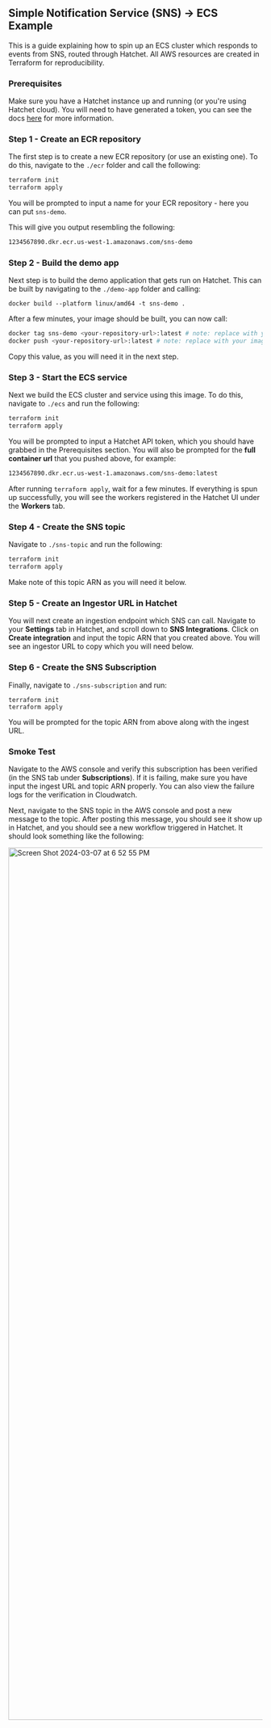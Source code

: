 ## Simple Notification Service (SNS) -> ECS Example

This is a guide explaining how to spin up an ECS cluster which responds to events from SNS, routed through Hatchet. All AWS resources are created in Terraform for reproducibility.

### Prerequisites

Make sure you have a Hatchet instance up and running (or you're using Hatchet cloud). You will need to have generated a token, you can see the docs [here](https://docs.hatchet.run/home/quickstart/installation) for more information.

### Step 1 - Create an ECR repository

The first step is to create a new ECR repository (or use an existing one). To do this, navigate to the `./ecr` folder and call the following:

```sh
terraform init
terraform apply
```

You will be prompted to input a name for your ECR repository - here you can put `sns-demo`.

This will give you output resembling the following:

```sh
1234567890.dkr.ecr.us-west-1.amazonaws.com/sns-demo
```

### Step 2 - Build the demo app

Next step is to build the demo application that gets run on Hatchet. This can be built by navigating to the `./demo-app` folder and calling:

```
docker build --platform linux/amd64 -t sns-demo .
```

After a few minutes, your image should be built, you can now call:

```sh
docker tag sns-demo <your-repository-url>:latest # note: replace with your image URL
docker push <your-repository-url>:latest # note: replace with your image URL
```

Copy this value, as you will need it in the next step.

### Step 3 - Start the ECS service

Next we build the ECS cluster and service using this image. To do this, navigate to `./ecs` and run the following:

```sh
terraform init
terraform apply
```

You will be prompted to input a Hatchet API token, which you should have grabbed in the Prerequisites section. You will also be prompted for the **full container url** that you pushed above, for example:

```sh
1234567890.dkr.ecr.us-west-1.amazonaws.com/sns-demo:latest
```

After running `terraform apply`, wait for a few minutes. If everything is spun up successfully, you will see the workers registered in the Hatchet UI under the **Workers** tab.

### Step 4 - Create the SNS topic

Navigate to `./sns-topic` and run the following:

```sh
terraform init
terraform apply
```

Make note of this topic ARN as you will need it below.

### Step 5 - Create an Ingestor URL in Hatchet

You will next create an ingestion endpoint which SNS can call. Navigate to your **Settings** tab in Hatchet, and scroll down to **SNS Integrations**. Click on **Create integration** and input the topic ARN that you created above. You will see an ingestor URL to copy which you will need below.

### Step 6 - Create the SNS Subscription

Finally, navigate to `./sns-subscription` and run:

```
terraform init
terraform apply
```

You will be prompted for the topic ARN from above along with the ingest URL.

### Smoke Test

Navigate to the AWS console and verify this subscription has been verified (in the SNS tab under **Subscriptions**). If it is failing, make sure you have input the ingest URL and topic ARN properly. You can also view the failure logs for the verification in Cloudwatch.

Next, navigate to the SNS topic in the AWS console and post a new message to the topic. After posting this message, you should see it show up in Hatchet, and you should see a new workflow triggered in Hatchet. It should look something like the following:

<img width="1728" alt="Screen Shot 2024-03-07 at 6 52 55 PM" src="https://github.com/hatchet-dev/hatchet-infra-examples/assets/25448214/9bbc3ffb-fd14-4875-b58f-8e826c18532e">
